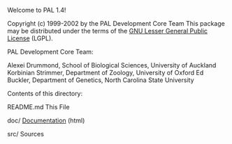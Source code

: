 
Welcome to PAL 1.4!


Copyright (c) 1999-2002 by the PAL Development Core Team
This package may be distributed under the terms of the
[GNU Lesser General Public License](./doc/license.html) (LGPL).


PAL Development Core Team:

Alexei Drummond, School of Biological Sciences, University of Auckland
Korbinian Strimmer, Department of Zoology, University of Oxford
Ed Buckler, Department of Genetics, North Carolina State University



Contents of this directory:

README.md     This File

doc/            [Documentation](./doc/index.html) (html)

src/            Sources

